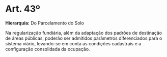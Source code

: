 # Art. 43º

**Hierarquia:** Do Parcelamento do Solo

Na regularização fundiária, além da adaptação dos padrões de destinação de áreas públicas, poderão ser admitidos parâmetros diferenciados para o sistema viário, levando-se em conta as condições cadastrais e a configuração consolidada da ocupação.






